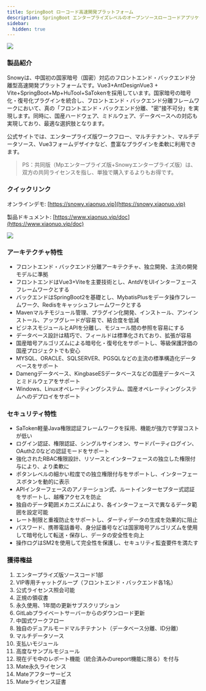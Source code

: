 ```yaml
---
title: SpringBoot ローコード高速開発プラットフォーム
description: SpringBoot エンタープライズレベルのオープンソースローコードアプリケーション開発プラットフォーム_ローコードマイクロサービス開発管理プラットフォーム
sidebar:
  hidden: true
---
```


<img align="center" src="/images/content/springboot.png"/>

### 製品紹介

Snowyは、中国初の国家暗号（国密）対応のフロントエンド・バックエンド分離型高速開発プラットフォームです。Vue3+AntDesignVue3 + Vite+SpringBoot+Mp+HuTool+SaTokenを採用しています。国家暗号の暗号化・復号化プラグインを統合し、フロントエンド・バックエンド分離フレームワークにおいて、真の「フロントエンド・バックエンド分離、"密"接不可分」を実現します。同時に、国産ハードウェア、ミドルウェア、データベースへの対応も実現しており、最適な選択肢となります。

公式サイトでは、エンタープライズ版ワークフロー、マルチテナント、マルチデータソース、Vue3フォームデザイナなど、豊富なプラグインを柔軟に利用できます。

> PS：共同版（Mpエンタープライズ版+Snowyエンタープライズ版）は、双方の共同ライセンスを指し、単独で購入するよりもお得です。

### クイックリンク

オンラインデモ: [https://snowy.xiaonuo.vip](https://snowy.xiaonuo.vip)

製品ドキュメント: [https://www.xiaonuo.vip/doc](https://www.xiaonuo.vip/doc)

![](https://pan.xiaonuo.vip/?explorer/share/file&hash=87aezjDgKhZAtVBvlw0lkiiLfz6MmgIF3Q4aRp6B9pjbP10oHPz4QXrR&name=/admin_index_01.0edb73a4.png)

### アーキテクチャ特性

- フロントエンド・バックエンド分離アーキテクチャ、独立開発、主流の開発モデルに準拠
- フロントエンドはVue3+Viteを主要技術とし、AntdVをUIインターフェースフレームワークとする
- バックエンドはSpringBoot2を基礎とし、MybatisPlusをデータ操作フレームワーク、Redisをキャッシュフレームワークとする
- Mavenマルチモジュール管理、プラグイン化開発、インストール、アンインストール、アップグレードが容易で、結合度を低減
- ビジネスモジュールとAPIを分離し、モジュール間の参照を容易にする
- データベース設計は精巧で、フィールドは標準化されており、拡張が容易
- 国産暗号アルゴリズムによる暗号化・復号化をサポートし、等級保護評価の国産プロジェクトでも安心
- MYSQL、ORACLE、SQLSERVER、PGSQLなどの主流の標準構造化データベースをサポート
- Damengデータベース、KingbaseESデータベースなどの国産データベースとミドルウェアをサポート
- Windows、Linuxオペレーティングシステム、国産オペレーティングシステムへのデプロイをサポート

### セキュリティ特性

- SaToken軽量Java権限認証フレームワークを採用、機能が強力で学習コストが低い
- ログイン認証、権限認証、シングルサインオン、サードパーティログイン、OAuth2.0などの認証モードをサポート
- 強化されたRBAC権限設計、リソースとインターフェースの独立した権限付与により、より柔軟に
- ボタンレベルの細かい粒度での独立権限付与をサポートし、インターフェースボタンを動的に表示
- APIインターフェースのアノテーション式、ルートインターセプター式認証をサポートし、越権アクセスを防止
- 独自のデータ範囲メカニズムにより、各インターフェースで異なるデータ範囲を設定可能
- レート制限と重複防止をサポートし、ダーティデータの生成を効果的に阻止
- パスワード、携帯電話番号、身分証番号などは国家暗号アルゴリズムを使用して暗号化して転送・保存し、データの安全性を向上
- 操作ログはSM2を使用して完全性を保護し、セキュリティ監査要件を満たす

### 獲得権益

1. エンタープライズ版ソースコード1部
2. VIP専用チャットグループ（フロントエンド・バックエンド各1名）
3. 公式ライセンス照会可能
4. 正規の領収書
5. 永久使用、1年間の更新サブスクリプション
6. GitLabプライベートサーバーからのダウンロード更新
7. 中国式ワークフロー
8. 独自のデュアルモードマルチテナント（データベース分離、ID分離）
9. マルチデータソース
10. 支払いモジュール
11. 高度なサンプルモジュール
12. 現在デモ中のレポート機能（統合済みのureport機能に限る）を付与
13. Mate永久ライセンス
14. Mateアフターサービス
15. Mateライセンス証書
